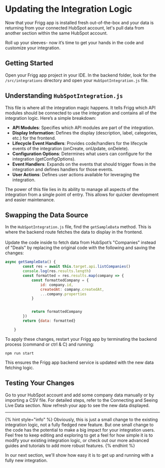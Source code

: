 # Updating the Integration Logic

Now that your Frigg app is installed fresh out-of-the-box and your data is returning from your connected HubSpot account, let's pull data from another section within the same HubSpot account.&#x20;

Roll up your sleeves- now it’s time to get your hands in the code and customize your integration.

## Getting Started

Open your Frigg app project in your IDE. In the backend folder, look for the `/src/integrations` directory and open your `HubSpotIntegration.js` file.

## Understanding `HubSpotIntegration.js`

This file is where all the integration magic happens. It tells Frigg which API modules should be connected to use the integration and contains all of the integration logic. Here’s a simple breakdown:

* **API Modules**: Specifies which API modules are part of the integration.
* **Display Information**: Defines the display (description, label, categories, etc.) for the frontend.
* **Lifecycle Event Handlers**: Provides code/handlers for the lifecycle events of the integration (onCreate, onUpdate, onDelete).
* **Configuration Options**: Determines what users can configure for the integration (getConfigOptions).
* **Event Handlers**: Expands on the events that should trigger flows in the integration and defines handlers for those events.
* **User Actions**: Defines user actions available for leveraging the integration.

The power of this file lies in its ability to manage all aspects of the integration from a single point of entry. This allows for quicker development and easier maintenance.

## Swapping the Data Source

In the `HubSpotIntegration.js` file, find the `getSampleData` method. This is where the backend route fetches the data to display in the frontend.\
\
Update the code inside to fetch data from HubSpot’s "Companies" instead of "Deals" by replacing the original code with the following and saving the changes:

```javascript
async getSampleData() {
        const res = await this.target.api.listCompanies()
        console.log(res.results.length)
        const formatted = res.results.map(company => {
            const formattedCompany = {
                id: company.id,
                createdAt: company.createdAt,
                ...company.properties
            }


            return formattedCompany
        })
        return {data: formatted}

    }
```

To apply these changes, restart your Frigg app by terminating the backend process (command or ctrl & C) and running:

```
npm run start
```

This ensures the Frigg app backend service is updated with the new data fetching logic.

## **Testing Your Changes**

Go to your HubSpot account and add some company data manually or by importing a CSV file. For detailed steps, refer to the Connecting and Seeing Live Data section. Now refresh your app to see the new data displayed.

***

{% hint style="info" %}
Obviously, this is just a small change to the existing integration logic, not a fully fledged new feature. But one small change to the code has the potential to make a big impact for your integration users. Feel free to keep editing and exploring to get a feel for how simple it is to modify your existing integration logic, or check out our more advanced guides and tutorials to add more robust features.&#x20;
{% endhint %}

In our next section, we'll show how easy it is to get up and running with a fully new integration.&#x20;

